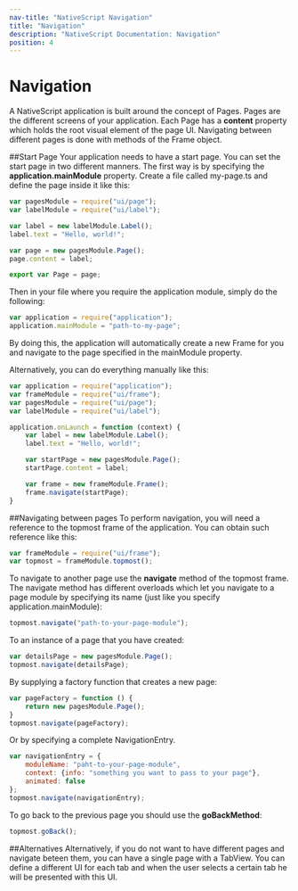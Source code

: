 ```yaml
---
nav-title: "NativeScript Navigation"
title: "Navigation"
description: "NativeScript Documentation: Navigation"
position: 4
---
```


# Navigation
A NativeScript application is built around the concept of Pages. Pages are the different screens of your application. Each Page has a **content** property which holds the root visual element of the page UI. Navigating between different pages is done with methods of the Frame object.

##Start Page
Your application needs to have a start page. You can set the start page in two different manners. The first way is by specifying the **application.mainModule** property. Create a file called my-page.ts and define the page inside it like this:
``` JavaScript
var pagesModule = require("ui/page");
var labelModule = require("ui/label");

var label = new labelModule.Label();
label.text = "Hello, world!";

var page = new pagesModule.Page();
page.content = label;

export var Page = page;
```
Then in your file where you require the application module, simply do the following:
``` JavaScript
var application = require("application");
application.mainModule = "path-to-my-page";
```
By doing this, the application will automatically create a new Frame for you and navigate to the page specified in the mainModule property.

Alternatively, you can do everything manually like this:
``` JavaScript
var application = require("application");
var frameModule = require("ui/frame");
var pagesModule = require("ui/page");
var labelModule = require("ui/label");

application.onLaunch = function (context) {
    var label = new labelModule.Label();
    label.text = "Hello, world!";

    var startPage = new pagesModule.Page();
    startPage.content = label;

    var frame = new frameModule.Frame();
    frame.navigate(startPage);
}
```
##Navigating between pages
To perform navigation, you will need a reference to the topmost frame of the application. You can obtain such reference like this:
``` JavaScript
var frameModule = require("ui/frame");
var topmost = frameModule.topmost();
```
To navigate to another page use the **navigate** method of the topmost frame. The navigate method has different overloads which let you navigate to a page module by specifying its name (just like you specify application.mainModule):
``` JavaScript
topmost.navigate("path-to-your-page-module");
```
To an instance of a page that you have created:
``` JavaScript
var detailsPage = new pagesModule.Page();
topmost.navigate(detailsPage);
``` 
By supplying a factory function that creates a new page:
``` JavaScript
var pageFactory = function () {
    return new pagesModule.Page();
}
topmost.navigate(pageFactory);
```
Or by specifying a complete NavigationEntry.
``` JavaScript
var navigationEntry = {
    moduleName: "paht-to-your-page-module",
    context: {info: "something you want to pass to your page"},
    animated: false
};
topmost.navigate(navigationEntry);
```
To go back to the previous page you should use the **goBackMethod**:
``` JavaScript
topmost.goBack();
```
##Alternatives
Alternatively, if you do not want to have different pages and navigate beteen them, you can have a single page with a TabView. You can define a different UI for each tab and when the user selects a certain tab he will be presented with this UI.

